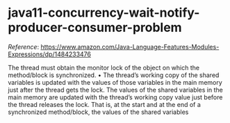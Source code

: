 # java11-concurrency-wait-notify-producer-consumer-problem

_Reference_: https://www.amazon.com/Java-Language-Features-Modules-Expressions/dp/1484233476

The thread must obtain the monitor lock of the object on which the method/block is
synchronized.
• The thread’s working copy of the shared variables is updated with the values of those
variables in the main memory just after the thread gets the lock. The values of the
shared variables in the main memory are updated with the thread’s working copy
value just before the thread releases the lock. That is, at the start and at the end of a
synchronized method/block, the values of the shared variables